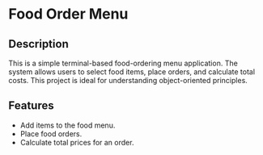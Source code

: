 # Food Order Menu

## Description
This is a simple terminal-based food-ordering menu application. The system allows users to select food items, place orders, and calculate total costs. This project is ideal for understanding object-oriented principles.

## Features
- Add items to the food menu.
- Place food orders.
- Calculate total prices for an order.
